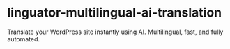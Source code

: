 # linguator-multilingual-ai-translation
Translate your WordPress site instantly using AI. Multilingual, fast, and fully automated.
